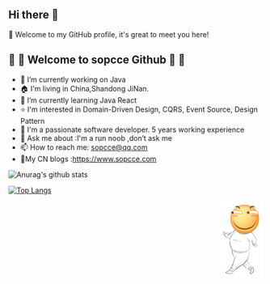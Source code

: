 ## Hi there 👋 
🎉 Welcome to my GitHub profile, it's great to meet you here!

## :pineapple: :apple: Welcome to sopcce Github  :apple: :pineapple:
- 🔭 I’m currently working on Java
- :house: I'm living in China,Shandong JiNan.
- 🌱 I’m currently learning  Java React
- :star: I'm interested in Domain-Driven Design, CQRS, Event Source, Design Pattern
- 👯 I'm a passionate software developer. 5 years working experience
- 💬 Ask me about :I'm a run noob ,don’t ask me
- 📫 How to reach me: sopcce@qq.com
- :notebook:My CN blogs :https://www.sopcce.com
 

![Anurag's github stats](https://github-readme-stats.vercel.app/api?username=sopcce&show_icons=true)

[![Top Langs](https://github-readme-stats.vercel.app/api/top-langs/?username=sopcce)](https://github.com/anuraghazra/github-readme-stats)


<a href="https://github.com/sy-records"><img src="https://raw.githubusercontent.com/sy-records/staticfile/master/images/202007/huaji.gif" align="right" height="150"></a>



 
